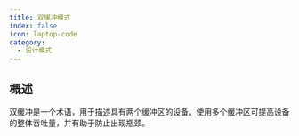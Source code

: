 ```yaml
---
title: 双缓冲模式
index: false
icon: laptop-code
category:
  - 设计模式
---
```


## 概述

双缓冲是一个术语，用于描述具有两个缓冲区的设备。使用多个缓冲区可提高设备的整体吞吐量，并有助于防止出现瓶颈。

